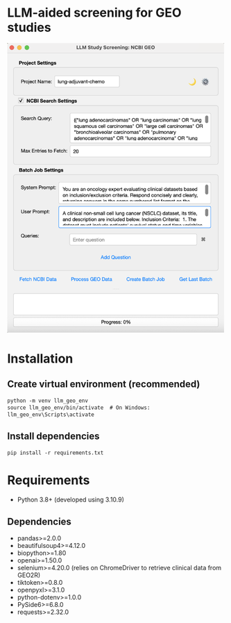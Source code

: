 # LLM-aided screening for GEO studies
<img src="app.png" alt="Application" width="500">

# Installation
## Create virtual environment (recommended)
```cli
python -m venv llm_geo_env
source llm_geo_env/bin/activate  # On Windows: llm_geo_env\Scripts\activate
```

## Install dependencies
```
pip install -r requirements.txt
```

# Requirements
- Python 3.8+ (developed using 3.10.9)

## Dependencies
- pandas>=2.0.0
- beautifulsoup4>=4.12.0
- biopython>=1.80
- openai>=1.50.0
- selenium>=4.20.0 (relies on ChromeDriver to retrieve clinical data from GEO2R)
- tiktoken>=0.8.0
- openpyxl>=3.1.0
- python-dotenv>=1.0.0
- PySide6>=6.8.0
- requests>=2.32.0
